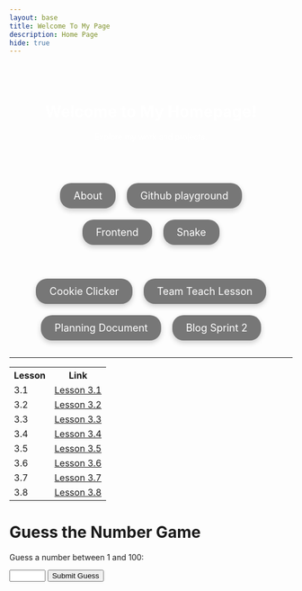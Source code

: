 ```yaml
---
layout: base
title: Welcome To My Page 
description: Home Page
hide: true
---
```


<div style="background-image: url('https://media.istockphoto.com/id/1342851017/vector/elegant-black-background-vector-illustration-with-vintage-distressed-grunge-texture-and-dark.jpg?s=612x612&w=0&k=20&c=THEu64UKfhNsnXuVWOHsQehRr7uuKWjbYrshHoTFsS0='); background-size: cover; color: white; text-align: center; padding: 30px; max-width: 600px; margin: 0 auto;">
  <h1>Welcome to My Homepage!</h1>
  <p>Explore my work and projects.</p>
</div>



<div class="submenu" style="max-width: 80%; margin: 0 auto; padding: 20px; text-align: center;">
  <div style="display: flex; flex-wrap: wrap; justify-content: center;">
    <div style="margin: 10px;">
      <a href="http://127.0.0.1:4100/darsh_2025/about/" style="background-color: #777; color: white; padding: 12px 24px; text-decoration: none; border-radius: 20px; font-size: 18px; display: inline-block; box-shadow: 0 4px 10px rgba(0, 0, 0, 0.2); transition: transform 0.3s, box-shadow 0.3s;">About</a>
    </div>
    <div style="margin: 10px;">
      <a href="http://127.0.0.1:4100/darsh_2025/2024/09/11/GitHub_Playground_IPYNB_2_.html" style="background-color: #777; color: white; padding: 12px 24px; text-decoration: none; border-radius: 20px; font-size: 18px; display: inline-block; box-shadow: 0 4px 10px rgba(0, 0, 0, 0.2); transition: transform 0.3s, box-shadow 0.3s;">Github playground</a>
    </div>
    <div style="margin: 10px;">
      <a href="http://127.0.0.1:4100/darsh_2025/2024/09/19/Hacks_Frontend_IPYNB_2_.html" style="background-color: #777; color: white; padding: 12px 24px; text-decoration: none; border-radius: 20px; font-size: 18px; display: inline-block; box-shadow: 0 4px 10px rgba(0, 0, 0, 0.2); transition: transform 0.3s, box-shadow 0.3s;">Frontend</a>
    </div>
    <div style="margin: 10px;">
      <a href="http://127.0.0.1:4100/darsh_2025/snake/" style="background-color: #777; color: white; padding: 12px 24px; text-decoration: none; border-radius: 20px; font-size: 18px; display: inline-block; box-shadow: 0 4px 10px rgba(0, 0, 0, 0.2); transition: transform 0.3s, box-shadow 0.3s;">Snake</a>
    </div>
  </div>
</div>

<style>
  .submenu {
    max-width: 1024px; /* Adjust width here to your desired value */
    margin: 0 auto;
    padding: 20px;
    text-align: center;
  }

  div a:hover {
    transform: translateY(-5px); /* Slight movement up */
    box-shadow: 0 6px 15px rgba(0, 0, 0, 0.3); /* Stronger shadow on hover */
  }
</style>

<div style="text-align: center; margin: 20px;">
  <div style="display: flex; flex-wrap: wrap; justify-content: center;">
    <div style="margin: 10px;">
      <a href="http://127.0.0.1:4100/darsh_2025/cookieclicker/" style="background-color: #777; color: white; padding: 12px 24px; text-decoration: none; border-radius: 20px; font-size: 18px; display: inline-block; box-shadow: 0 4px 10px rgba(0, 0, 0, 0.2); transition: transform 0.3s, box-shadow 0.3s;">Cookie Clicker</a>
    </div>
    <div style="margin: 10px;">
      <a href="http://127.0.0.1:4100/darsh_2025/2024/09/23/Sprint2selfteaching_IPYNB_2_.html" style="background-color: #777; color: white; padding: 12px 24px; text-decoration: none; border-radius: 20px; font-size: 18px; display: inline-block; box-shadow: 0 4px 10px rgba(0, 0, 0, 0.2); transition: transform 0.3s, box-shadow 0.3s;">Team Teach Lesson</a>
    </div>
    <div style="margin: 10px;">
      <a href="http://127.0.0.1:4100/darsh_2025/planning/" style="background-color: #777; color: white; padding: 12px 24px; text-decoration: none; border-radius: 20px; font-size: 18px; display: inline-block; box-shadow: 0 4px 10px rgba(0, 0, 0, 0.2); transition: transform 0.3s, box-shadow 0.3s;">Planning Document</a>
    </div>
    <div style="margin: 10px;">
      <a href="https://darsh220.github.io/darsh_2025/2024/10/15/sprint2_blog_IPYNB_2_.html" style="background-color: #777; color: white; padding: 12px 24px; text-decoration: none; border-radius: 20px; font-size: 18px; display: inline-block; box-shadow: 0 4px 10px rgba(0, 0, 0, 0.2); transition: transform 0.3s, box-shadow 0.3s;">Blog Sprint 2</a>
    </div>
  </div>
  </div>

<style>
  div a:hover {
    transform: translateY(-5px); /* Slight movement up */
    box-shadow: 0 6px 15px rgba(0, 0, 0, 0.3); /* Stronger shadow on hover */
  }
</style>




---



<table>
  <tr>
    <th>Lesson</th>
    <th>Link</th>
  </tr>
  <tr>
    <td>3.1</td>
    <td><a href="https://darsh220.github.io/darsh_2025/2024/10/07/3.1_IPYNB_2_.html" title="Learn about Lesson 3.1">Lesson 3.1</a></td>
  </tr>
  <tr>
    <td>3.2</td>
    <td><a href="https://darsh220.github.io/darsh_2025/2024/10/07/3.2_IPYNB_2_.html" title="Learn about Lesson 3.2">Lesson 3.2</a></td>
  </tr>
  <tr>
    <td>3.3</td>
    <td><a href="https://darsh220.github.io/darsh_2025/2024/10/09/3.3_3.5_IPYNB_2_.html" title="Learn about Lesson 3.3">Lesson 3.3</a></td>
  </tr>
  <tr>
    <td>3.4</td>
    <td><a href="https://darsh220.github.io/darsh_2025/2024/10/11/3.4_IPYNB_2_.html" title="Learn about Lesson 3.4">Lesson 3.4</a></td>
  </tr>
  <tr>
    <td>3.5</td>
    <td><a href="https://darsh220.github.io/darsh_2025/2024/10/09/3.3_3.5_IPYNB_2_.html" title="Learn about Lesson 3.5">Lesson 3.5</a></td>
  </tr>
  <tr>
    <td>3.6</td>
    <td><a href="https://darsh220.github.io/darsh_2025/2024/10/10/3.6_IPYNB_2_.html" title="Learn about Lesson 3.6">Lesson 3.6</a></td>
  </tr>
  <tr>
    <td>3.7</td>
    <td><a href="https://darsh220.github.io/darsh_2025/2024/10/11/3.7_IPYNB_2_.html" title="Learn about Lesson 3.7">Lesson 3.7</a></td>
  </tr>
  <tr>
    <td>3.8</td>
    <td><a href="https://darsh220.github.io/darsh_2025/2024/10/03/3.8_IPYNB_2_.html" title="Learn about Lesson 3.8">Lesson 3.8</a></td>
  </tr>
</table>


# Guess the Number Game

<p>Guess a number between 1 and 100:</p>

<input type="number" id="guessInput" min="1" max="100">
<button id="guessButton" class="button">Submit Guess</button>
<p id="feedback"></p>
<button id="restartButton" class="button" style="display:none;">Play Again</button>

<script>
document.addEventListener('DOMContentLoaded', function() {
    const guessInput = document.getElementById('guessInput');
    const guessButton = document.getElementById('guessButton');
    const feedback = document.getElementById('feedback');
    const restartButton = document.getElementById('restartButton');

    let secretNumber;
    let attempts = 0;

    function startNewGame() {
        secretNumber = Math.floor(Math.random() * 100) + 1;
        attempts = 0;
        feedback.textContent = '';
        guessInput.value = '';
        guessInput.disabled = false;
        guessButton.disabled = false;
        restartButton.style.display = 'none';
    }

    function checkGuess() {
        const userGuess = parseInt(guessInput.value, 10);
        if (isNaN(userGuess) || userGuess < 1 || userGuess > 100) {
            feedback.textContent = 'Please enter a number between 1 and 100.';
            return;
        }

        attempts++;

        if (userGuess === secretNumber) {
            feedback.textContent = `Congratulations! You guessed the number in ${attempts} attempts.`;
            guessInput.disabled = true;
            guessButton.disabled = true;
            restartButton.style.display = 'inline-block';
        } else if (userGuess < secretNumber) {
            feedback.textContent = 'Too low! Try again.';
        } else {
            feedback.textContent = 'Too high! Try again.';
        }
    }

    guessButton.addEventListener('click', checkGuess);
    restartButton.addEventListener('click', startNewGame);

    startNewGame(); // Initialize the game
});
</script>






